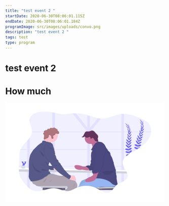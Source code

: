 ```yaml
---
title: "test event 2 "
startDate: 2020-06-30T08:06:01.115Z
endDate: 2020-06-30T08:06:01.184Z
programImage: src/images/uploads/convo.png
description: "test event 2 "
tags: test
type: program
---
```

# test event 2 
# How much



![test](src/images/convo.png "test image in event")